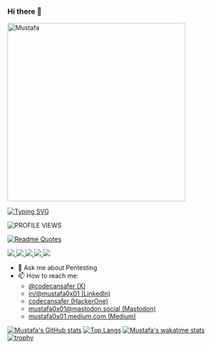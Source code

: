 ### Hi there 👋

<img alt="Mustafa" width="400" src="https://github.com/mustafa0x01/mustafa0x01/assets/121257754/fd1d9c91-c278-4608-af8a-ed0f25dc4976">
<br>

[![Typing SVG](https://readme-typing-svg.demolab.com?font=Fira+Code&pause=1000&color=1CF700&width=435&lines=Hello%2C+i%E2%80%99am+Mustafa%2C+i+have+a+great;admiration+for+WEB+projects%2C;I+am+in+love+with+Cyber+Security+And;I+am+always+willing+to+improve;+myself.+)](https://git.io/typing-svg)

![PROFILE VIEWS](https://komarev.com/ghpvc/?username=mustafa0x01&color=green)

[![Readme Quotes](https://quotes-github-readme.vercel.app/api?type=horizontal&theme=chartreuse-dark&quote=-%20Safe%20System%3F%21%0A%0A%2B%20Pretty%20funny%20😂%29&author=Wise%20Man)](https://github.com/piyushsuthar/github-readme-quotes)

<a href="https://twitter.com/codecansafer" target="blank">
<img src="https://img.shields.io/badge/Twitter-%231DA1F2.svg?style=for-the-badge&logo=Twitter&logoColor=white">  
</a>
<a href="https://mastodon.social/@mustafa0x01" target="blank">
<img src="https://img.shields.io/badge/-MASTODON-%232B90D9?style=for-the-badge&logo=mastodon&logoColor=white">  
</a>
<a href="https://hackerone.com/codecansafer" target="blank">
  <img src="https://svgur.com/i/wFW.svg">  
</a>
<a href="https://linkedin.com/in/mustafa0x01" target="blank">
<img src="https://img.shields.io/badge/linkedin-%230077B5.svg?style=for-the-badge&logo=linkedin&logoColor=white">  
</a>
<a href="https://mustafa0x01.medium.com" target="blank">
<img src="https://img.shields.io/badge/Medium-12100E?style=for-the-badge&logo=medium&logoColor=white">
</a>
<!--
**mustafa0x01/mustafa0x01** is a ✨ _special_ ✨ repository because its `README.md` (this file) appears on your GitHub profile.

Here are some ideas to get you started:

-->
- 🔭 I’m currently working on [@Hacker0x01](https://github.com/Hacker0x01)
- 🌱 I’m currently learning Laravel & NodeJS
<!-- 
- 👯 I’m looking to collaborate on ...
- 🤔 I’m looking 
for help with ...
-->
- 💬 Ask me about Pentesting
- 📫 How to reach me:
  - [@codecansafer (X)](https://twitter.com/codecansafer) 
  - [in/@mustafa0x01 (Linkedln)](https://www.linkedin.com/in/mustafa0x01/)
  - [codecansafer (HackerOne)](https://hackerone.com/codecansafer)
  - [mustafa0x01@mastodon.social (Mastodon)](https://mastodon.social/@mustafa0x01)
  - [mustafa0x01.medium.com (Medium)](https://mustafa0x01.medium.com/)
<!--  - 😄 Pronouns: ...
- ⚡ Fun fact: ...
-->
[![Mustafa's GitHub stats](https://github-readme-stats.vercel.app/api?username=mustafa0x01&show_icons=true&theme=chartreuse-dark)](https://github.com/anuraghazra/github-readme-stats)
[![Top Langs](https://github-readme-stats.vercel.app/api/top-langs/?username=mustafa0x01&layout=compact&theme=matrix)](https://github.com/anuraghazra/github-readme-stats)
[![Mustafa's wakatime stats](https://github-readme-stats.vercel.app/api/wakatime?username=mustafa0x01&layout=compact&theme=chartreuse-dark)](https://github.com/anuraghazra/github-readme-stats)
[![trophy](https://github-profile-trophy.vercel.app/?username=mustafa0x01&theme=matrix&title=Stars,Followers&column=-1&no-frame=true)](https://github.com/ryo-ma/github-profile-trophy)
